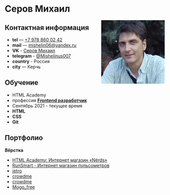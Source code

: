 # Серов Михаил

<img align="right" width="200" heigth="auto" alt="Серов Михаил" src="ava4.png">

## Контактная информация

- **tel** — <a href="tel:+79788600242">+7 978 860 02 42</a>
- **mail** — <a href="mailto:mishelin06@yandex.ru">mishelin06@yandex.ru</a>
- **VK** - <a href="https://vk.com/mishelinus007">Серов Михаил</a>
- **telegram** - <a href="https://t.me/Mishelinus007">@Mishelinus007</a>
- **country** - Россия
- **city** — Керчь

## Обучение
- HTML Academy 
- профессия [**Frontend разработчик** ](https://htmlacademy.ru/profession/frontender)
- Сентябрь 2021 - текущее время
- **HTML**
- **CSS**
- **Git**


## Портфолио
**Вёрстка**
- [HTML Academy: Интернет магазин «Nёrds»](mishelinus.github.io/nerds/)
- [RunSmart - Интернет магазин пульсометров](https://mishelinus.github.io/RunSmart/)
- [jetro](https://mishelinus.github.io/jetro/)
- [crowdme](https://mishelinus.github.io/crowdme/)
- [crowdme](https://mishelinus.github.io/crowdme/)
- [Mogo_free](https://mishelinus.github.io/Mogo_free/)


<!--
**Mishelinus/Mishelinus** is a ✨ _special_ ✨ repository because its `README.md` (this file) appears on your GitHub profile.

Here are some ideas to get you started:

- 🔭 I’m currently working on ...
- 🌱 I’m currently learning ...
- 👯 I’m looking to collaborate on ...
- 🤔 I’m looking for help with ...
- 💬 Ask me about ...
- 📫 How to reach me: ...
- 😄 Pronouns: ...
- ⚡ Fun fact: ...
-->

